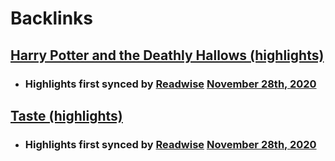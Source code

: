 
# Backlinks
## [Harry Potter and the Deathly Hallows (highlights)](<Harry Potter and the Deathly Hallows (highlights).md>)
- ### Highlights first synced by [Readwise](<Readwise.md>) [November 28th, 2020](<November 28th, 2020.md>)

## [Taste (highlights)](<Taste (highlights).md>)
- ### Highlights first synced by [Readwise](<Readwise.md>) [November 28th, 2020](<November 28th, 2020.md>)

